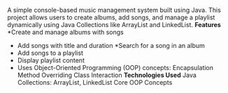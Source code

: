 A simple console-based music management system built using Java. 
This project allows users to create albums, add songs, and manage a playlist dynamically using Java Collections like ArrayList and LinkedList.
**Features**
*Create and manage albums with songs
* Add songs with title and duration
*Search for a song in an album
* Add songs to a playlist
* Display playlist content
* Uses Object-Oriented Programming (OOP) concepts:
  Encapsulation
  Method Overriding
  Class Interaction
  **Technologies Used**
    Java
    Collections: ArrayList, LinkedList
    Core OOP Concepts
